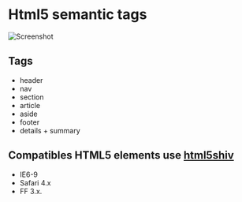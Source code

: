 # Html5 semantic tags
![Screenshot](https://raw.githubusercontent.com/ilopX/web-demos/master/demos/web/Html5-tags/screenshot.jpg)
## Tags
+ header
+ nav
+ section
+ article
+ aside
+ footer
+ details + summary

## Compatibles HTML5 elements use [html5shiv](https://github.com/aFarkas/html5shiv)
+ IE6-9
+ Safari 4.x 
+ FF 3.x.